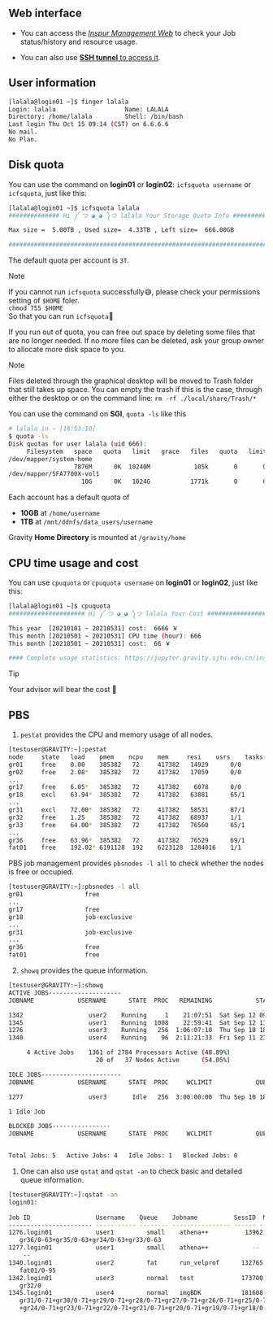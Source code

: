 
## Web interface

- You can access the [*Inspur Management Web*](https://gravity.sjtu.edu.cn/inspur/) to check your Job status/history and resource usage.

- You can also use [**SSH tunnel** to access it](/Advanced/status_website?id=ssh-tunnel-access).


## User information

```bash
[lalala@login01 ~]$ finger lalala
Login: lalala         			Name: LALALA
Directory: /home/lalala         Shell: /bin/bash
Last login Thu Oct 15 09:14 (CST) on 6.6.6.6
No mail.
No Plan.
```

## Disk quota

You can use the command on **login01** or **login02**: `icfsquota username` or `icfsquota`, just like this: 

```bash
[lalala@login01 ~]$ icfsquota lalala
############## Hi ༼ つ ◕_◕ ༽つ lalala Your Storage Quota Info ################

Max size =  5.00TB , Used size=  4.33TB , Left size=  666.00GB 

################################################################################
```

The default quota per account is `3T`.  

> [!NOTE]
> If you cannot run `icfsquota` successfully😅, please check your permissions setting of `$HOME` foler.   
> `chmod 755 $HOME`   
> So that you can run `icfsquota`🥳
> 

If you run out of quota, you can free out space by deleting some files that are no longer needed. If no more files can be deleted, ask your group owner to allocate more disk space to you.

> [!NOTE]
> Files deleted through the graphical desktop will be moved to Trash folder that still takes up space. You can empty the trash if this is the case, through either the desktop or on the command line:
> `rm -rf ./local/share/Trash/*`
> 

You can use the command on **SGI**, `quota -ls` like this

```bash
# lalala in ~ [18:53:10] 
$ quota -ls
Disk quotas for user lalala (uid 666): 
     Filesystem   space   quota   limit   grace   files   quota   limit   grace
/dev/mapper/system-home
                  7876M      0K  10240M            105k       0       0        
/dev/mapper/SFA7700X-vol1
                    10G      0K   1024G           1771k       0       0   
```

Each account has a default quota of 

- **10GB** at `/home/username`
- **1TB** at `/mnt/ddnfs/data_users/username`

Gravity **Home Directory** is mounted at `/gravity/home`  

## CPU time usage and cost

You can use `cpuquota` or `cpuquota username` on **login01** or **login02**, just like this:   

```bash
[lalala@login01 ~]$ cpuquota 
##################### Hi ༼ つ ◕_◕ ༽つ lalala Your Cost #########################

This year  [20210101 ~ 20210531] cost:  6666 ￥ 
This month [20210501 ~ 20210531] CPU time (hour): 666
This month [20210501 ~ 20210531] cost:  66 ￥

#### Complete usage statistics: https://jupyter.gravity.sjtu.edu.cn/inspur/ #####
```

> [!TIP]
> Your advisor will bear the cost 🥳
> 

## PBS 

1. `pestat` provides the CPU and memory usage of all nodes.   

```bash
[testuser@GRAVITY:~]:pestat
node	 state	 load	 pmem	 ncpu	 mem	 resi	 usrs	 tasks	 jobids/users
gr01	 free 	 0.00 	 385382	  72	 417382	  14929 	 0/0 	   0
gr02	 free 	 2.08*	 385382	  72	 417382	  17059 	 0/0 	   0
...
gr17	 free 	 6.05*	 385382	  72	 417382	   6078 	 0/0 	   0
gr18	 excl 	 63.94*	 385382	  72	 417382	  63881 	 65/1 	   1 	 [1345:user1]
...
gr31	 excl 	 72.00*	 385382	  72	 417382	  58531 	 87/1 	   1 	 [1345:user1]
gr32	 free 	 1.25 	 385382	  72	 417382	  68937 	 1/1 	   1 	 [1342:user2]
gr33	 free 	 64.00*	 385382	  72	 417382	  76560 	 65/1 	   1 	 [1276:user3]
...
gr36	 free 	 63.96*	 385382	  72	 417382	  76529 	 69/1 	   1 	 [1276:user3]
fat01	 free 	 192.02* 6191128  192	 6223128  1284016 	 1/1 	   1 	 [1340:user4]
```

PBS job management provides `pbsnodes -l all` to check whether the nodes is free or occupied.

```bash
[testuser@GRAVITY:~]:pbsnodes -l all
gr01                 free
...
gr17                 free
gr18                 job-exclusive
...
gr31                 job-exclusive
...
gr36                 free
fat01                free
```

2. `showq` provides the queue information.

```bash
[testuser@GRAVITY:~]:showq
ACTIVE JOBS--------------------
JOBNAME            USERNAME      STATE  PROC   REMAINING            STARTTIME

1342                  user2    Running     1    21:07:51  Sat Sep 12 09:12:13
1345                  user1    Running  1008    22:59:41  Sat Sep 12 11:04:03
1276                  user3    Running   256  1:06:07:10  Thu Sep 10 18:11:32
1340                  user4    Running    96  2:11:21:33  Fri Sep 11 23:25:55

     4 Active Jobs    1361 of 2784 Processors Active (48.89%)
                        20 of   37 Nodes Active      (54.05%)

IDLE JOBS----------------------
JOBNAME            USERNAME      STATE  PROC     WCLIMIT            QUEUETIME

1277                  user3       Idle   256  3:00:00:00  Thu Sep 10 18:11:29

1 Idle Job

BLOCKED JOBS----------------
JOBNAME            USERNAME      STATE  PROC     WCLIMIT            QUEUETIME


Total Jobs: 5   Active Jobs: 4   Idle Jobs: 1   Blocked Jobs: 0
```

1. One can also use `qstat` and `qstat -an` to check basic and detailed queue information.

```bash
[testuser@GRAVITY:~]:qstat -an
login01:
                                                                                  Req'd       Req'd       Elap
Job ID                  Username    Queue    Jobname          SessID  NDS   TSK   Memory      Time    S   Time
----------------------- ----------- -------- ---------------- ------ ----- ------ --------- --------- - ---------
1276.login01            user1         small    athena++          13962     4    256       --   72:00:00 R  42:01:48
   gr36/0-63+gr35/0-63+gr34/0-63+gr33/0-63
1277.login01            user1         small    athena++            --      4    256       --   72:00:00 Q       --
    --
1340.login01            user2         fat      run_velprof      132765     1     96    1800gb  72:00:00 R  12:47:25
   fat01/0-95
1342.login01            user3         normal   test             173700     1      1       --   24:00:00 R  03:01:07
   gr32/0
1345.login01            user4         normal   imgBDK           181608    14   1008       --   24:00:00 R  01:09:17
   gr31/0-71+gr30/0-71+gr29/0-71+gr28/0-71+gr27/0-71+gr26/0-71+gr25/0-71
   +gr24/0-71+gr23/0-71+gr22/0-71+gr21/0-71+gr20/0-71+gr19/0-71+gr18/0-71
```

